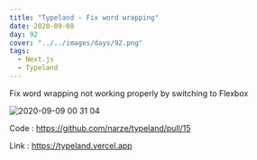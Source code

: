 ```yaml
---
title: "Typeland - Fix word wrapping"
date: 2020-09-08
day: 92
cover: "../../images/days/92.png"
tags:
  - Next.js
  - Typeland
---
```


Fix word wrapping not working properly by switching to Flexbox

![2020-09-09 00 31 04](https://user-images.githubusercontent.com/248741/92509647-c1b04f80-f234-11ea-806a-f2a9e2654a63.gif)

Code : https://github.com/narze/typeland/pull/15

Link : https://typeland.vercel.app
